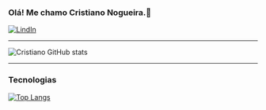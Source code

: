### Olá! Me chamo Cristiano Nogueira.👾

[![LindIn](https://img.shields.io/badge/LinkedIn-0077B5?style=for-the-badge&logo=linkedin&logoColor=white)](https://www.linkedin.com/in/ueslei-cristiano-122aa2250)

------------



![Cristiano GitHub stats](https://github-readme-stats.vercel.app/api?username=cristiano-woody&show_icons=true&theme=dracula)


------------


### Tecnologias


[![Top Langs](https://github-readme-stats.vercel.app/api/top-langs/?username=cristiano-woody&layout=donut)](https://github.com/anuraghazra/github-readme-stats)
